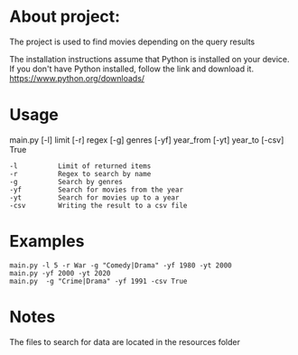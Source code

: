 About project:
====================
The project is used to find movies depending on the query results

The installation instructions assume that Python is installed on your device.
If you don't have Python installed, follow the link and download it.
https://www.python.org/downloads/

Usage
====================
main.py [-l] limit [-r] regex [-g] genres [-yf] year_from [-yt] year_to  [-csv] True  

    -l          Limit of returned items
    -r          Regex to search by name
    -g          Search by genres    
    -yf         Search for movies from the year
    -yt         Search for movies up to a year
    -csv        Writing the result to a csv file

Examples
====================
    main.py -l 5 -r War -g "Comedy|Drama" -yf 1980 -yt 2000
    main.py -yf 2000 -yt 2020
    main.py  -g "Crime|Drama" -yf 1991 -csv True

    


Notes
====================
The files to search for data are located in the resources folder
